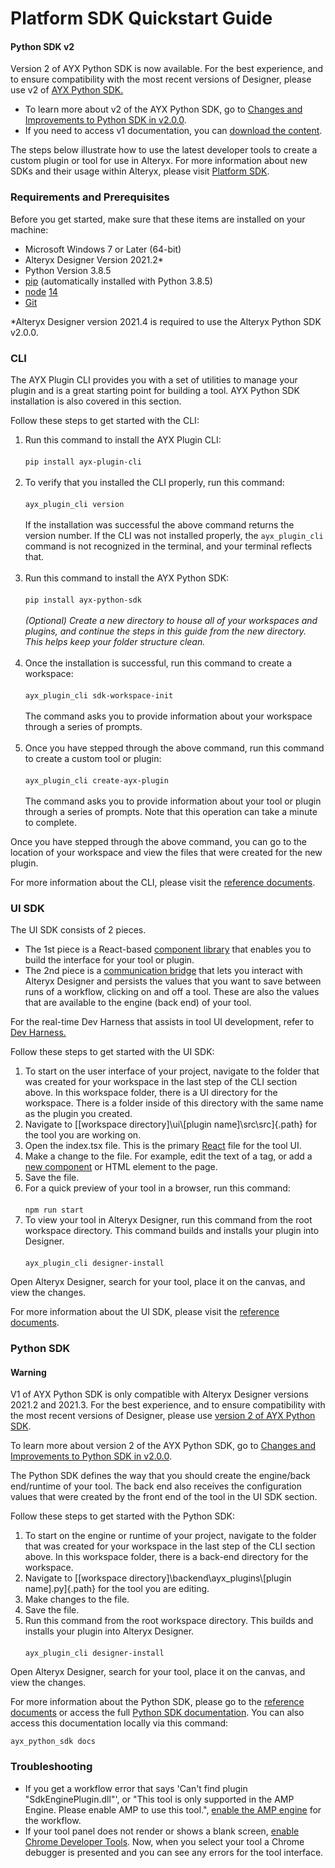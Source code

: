 # Platform SDK Quickstart Guide

#### Python SDK v2

Version 2 of AYX Python SDK is now available. For the best experience,
and to ensure compatibility with the most recent versions of Designer,
please use v2 of [AYX Python
SDK.](https://help.alteryx.com/developer-help/ayx-python-sdk-v2)

-   To learn more about v2 of the AYX Python SDK, go to [Changes and
    Improvements to Python SDK in
    v2.0.0](https://help.alteryx.com/developer-help/changes-and-improvements-python-sdk-v2).
-   If you need to access v1 documentation, you can [download the
    content](https://help.alteryx.com/sites/default/files/2022-02/1.0_0.zip).

The steps below illustrate how to use the latest developer tools to
create a custom plugin or tool for use in Alteryx. For more information
about new SDKs and their usage within Alteryx, please visit [Platform
SDK](https://help.alteryx.com/developer-help/platform-sdk).

### Requirements and Prerequisites

Before you get started, make sure that these items are installed on your
machine:

-   Microsoft Windows 7 or Later (64-bit)
-   Alteryx Designer Version 2021.2\*
-   Python Version 3.8.5
-   [pip](https://pypi.org/) (automatically installed with Python 3.8.5)
-   [node](https://nodejs.org/en/download/) [14](https://nodejs.org/en/blog/release/v14.17.3/)
-   [Git](https://git-scm.com/downloads)

\*Alteryx Designer version 2021.4 is required to use the Alteryx Python
SDK v2.0.0.

### CLI

The AYX Plugin CLI provides you with a set of utilities to manage your
plugin and is a great starting point for building a tool. AYX Python SDK
installation is also covered in this section.

Follow these steps to get started with the CLI:

1.  Run this command to install the AYX Plugin CLI:\
    \
    `pip install ayx-plugin-cli`\
     
2.  To verify that you installed the CLI properly, run this command:\
    \
    `ayx_plugin_cli version`\
    \
    If the installation was successful the above command returns the
    version number. If the CLI was not installed properly, the
    `ayx_plugin_cli` command is not recognized in the terminal, and your
    terminal reflects that.\
     
3.  Run this command to install the AYX Python SDK:\
    \
    `pip install ayx-python-sdk`\
    \
    *(Optional) Create a new directory to house all of your workspaces
    and plugins, and continue the steps in this guide from the new
    directory. This helps keep your folder structure clean.*\
     
4.  Once the installation is successful, run this command to create a
    workspace:\
    \
    `ayx_plugin_cli sdk-workspace-init`\
    \
    The command asks you to provide information about your workspace
    through a series of prompts.\
     
5.  Once you have stepped through the above command, run this command to
    create a custom tool or plugin:\
    \
    `ayx_plugin_cli create-ayx-plugin`\
    \
    The command asks you to provide information about your tool or
    plugin through a series of prompts. Note that this operation can
    take a minute to complete.

Once you have stepped through the above command, you can go to the
location of your workspace and view the files that were created for the
new plugin.

For more information about the CLI, please visit the [reference
documents](https://help.alteryx.com/developer-help/ayx-plugin-cli-overview).

### UI SDK

The UI SDK consists of 2 pieces.

-   The 1st piece is a React-based [component
    library](https://alteryx.github.io/alteryx-ui/)
    that enables you to build the interface for your tool or plugin.
-   The 2nd piece is a [communication
    bridge](https://alteryx.github.io/react-comms/)
    that lets you interact with Alteryx Designer and persists the values
    that you want to save between runs of a workflow, clicking on and
    off a tool. These are also the values that are available to the
    engine (back end) of your tool.

For the real-time Dev Harness that assists in tool UI development, refer to [Dev Harness.](https://github.com/alteryx/dev-harness)

Follow these steps to get started with the UI SDK:

1.  To start on the user interface of your project, navigate to the
    folder that was created for your workspace in the last step of the
    CLI section above. In this workspace folder, there is a UI directory
    for the workspace. There is a folder inside of this directory with
    the same name as the plugin you created.
2.  Navigate to [\[workspace directory\]\\ui\\\[plugin
    name\]\\src\\src]{.path} for the tool you are working on.
3.  Open the index.tsx file. This is the primary
    [React](https://reactjs.org/)
    file for the tool UI.
4.  Make a change to the file. For example, edit the text of a tag, or
    add a [new
    component](https://alteryx.github.io/alteryx-ui/)
    or HTML element to the page.
5.  Save the file.
6.  For a quick preview of your tool in a browser, run this command:\
    \
    `npm run start`
7.  To view your tool in Alteryx Designer, run this command from the
    root workspace directory. This command builds and installs your
    plugin into Designer.\
    \
    `ayx_plugin_cli designer-install`

Open Alteryx Designer, search for your tool, place it on the canvas, and
view the changes.

For more information about the UI SDK, please visit the [reference
documents](https://alteryx.github.io/alteryx-ui/).


### Python SDK

#### Warning
V1 of AYX Python SDK is only compatible with Alteryx Designer versions
2021.2 and 2021.3. For the best experience, and to ensure compatibility
with the most recent versions of Designer, please use [version 2 of AYX
Python
SDK](https://help.alteryx.com/developer-help/ayx-python-sdk-v2).

To learn more about version 2 of the AYX Python SDK, go to [Changes and
Improvements to Python SDK in
v2.0.0](https://help.alteryx.com/developer-help/changes-and-improvements-python-sdk-v2).


The Python SDK defines the way that you should create the engine/back
end/runtime of your tool. The back end also receives the configuration
values that were created by the front end of the tool in the UI SDK
section.

Follow these steps to get started with the Python SDK:

1.  To start on the engine or runtime of your project, navigate to the
    folder that was created for your workspace in the last step of the
    CLI section above. In this workspace folder, there is a back-end
    directory for the workspace.
2.  Navigate to [\[workspace directory\]\\backend\\ayx_plugins\\\[plugin
    name\].py]{.path} for the tool you are editing.
3.  Make changes to the file.
4.  Save the file.
5.  Run this command from the root workspace directory. This builds and
    installs your plugin into Alteryx Designer.\
    \
    `ayx_plugin_cli designer-install`

Open Alteryx Designer, search for your tool, place it on the canvas, and
view the changes.

For more information about the Python SDK, please go to the [reference
documents](https://help.alteryx.com/developer-help/ayx-python-sdk) or access the full [Python
SDK documentation](https://alteryx.github.io/ayx-python-sdk/index.html).
You can also access this documentation locally via this command:

`ayx_python_sdk docs`


### Troubleshooting

-   If you get a workflow error that says 'Can\'t find plugin
    \"SdkEnginePlugin.dll\"\', or \"This tool is only supported in the
    AMP Engine. Please enable AMP to use this tool.\", [enable the AMP
    engine](https://help.alteryx.com/20223/designer/alteryx-amp-engine)
    for the workflow.
-   If your tool panel does not render or shows a blank screen, [enable
    Chrome Developer
    Tools](https://help.alteryx.com/developer-help/html-developer-tools).
    Now, when you select your tool a Chrome debugger is presented and
    you can see any errors for the tool interface.
